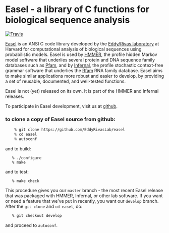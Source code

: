 # Easel - a library of C functions for biological sequence analysis

[![Travis](https://img.shields.io/travis/com/horta/easel/ppc-fix.svg?label=linux%20%26%20macos%20builds)](https://travis-ci.com/horta/easel)

[Easel](http://bioeasel.org) is an ANSI C code library developed by
the [Eddy/Rivas laboratory](http://eddylab.org) at Harvard for
computational analysis of biological sequences using probabilistic
models. Easel is used by [HMMER](http://hmmer.org), the profile hidden
Markov model software that underlies several protein and DNA sequence
family databases such as [Pfam](http://pfam.xfam.org), and by
[Infernal](http://eddylab.org/infernal), the profile stochastic
context-free grammar software that underlies the
[Rfam](http://rfam.xfam.org) RNA family database. Easel aims to make
similar applications more robust and easier to develop, by providing a
set of reusable, documented, and well-tested functions.

Easel is not (yet) released on its own. It is part of the HMMER and
Infernal releases.

To participate in Easel development, visit us at
[github](https://github.com/EddyRivasLab/easel).


### to clone a copy of Easel source from github:

```bash
    % git clone https://github.com/EddyRivasLab/easel
    % cd easel
    % autoconf
```

and to build:

```
   % ./configure
   % make
```

and to test:

```
   % make check
```   

This procedure gives you our `master` branch - the most recent Easel
release that was packaged with HMMER, Infernal, or other lab
software. If you want or need a feature that we've put in recently,
you want our `develop` branch. After the `git clone` and `cd easel`,
do:

```bash
   % git checkout develop
```

and proceed to `autoconf`.










